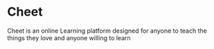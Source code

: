# Cheet
Cheet is an online Learning platform designed for anyone to teach the things they love and anyone willing to learn
